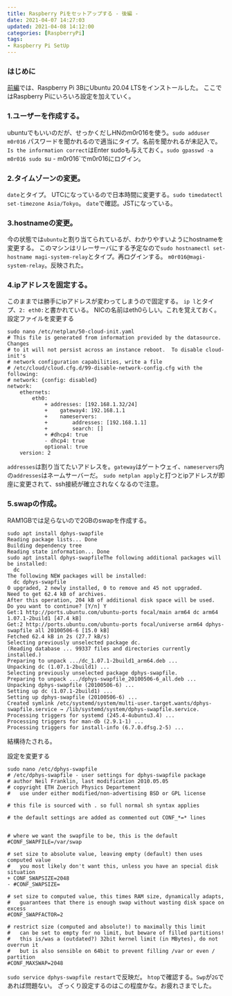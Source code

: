```yaml
---
title: Raspberry Piをセットアップする - 後編 -
date: 2021-04-07 14:27:03
updated: 2021-04-08 14:12:00
categories: [RaspberryPi]
tags: 
- Raspberry Pi SetUp
---
```

### はじめに
[前編](https://blog.m0r016.net/2021/04/07/setup-raspi/)では、Raspberry Pi 3BにUbuntu 20.04 LTSをインストールした。
ここではRaspberry Piにいろいろ設定を加えていく。

<!-- toc -->
<!-- more -->
### 1.ユーザーを作成する。
ubuntuでもいいのだが、せっかくだしHNのm0r016を使う。`sudo adduser m0r016`
パスワードを聞かれるので適当にタイプ。名前を聞かれるが未記入で。
`Is the information correct`はEnter
sudoも与えておく。`sudo gpasswd -a m0r016 sudo
`su - m0r016`でm0r016にログイン。

### 2.タイムゾーンの変更。
`date`とタイプ。
UTCになっているので日本時間に変更する。`sudo timedatectl set-timezone Asia/Tokyo`。
`date`で確認。JSTになっている。

### 3.hostnameの変更。
今の状態では`ubuntu`と割り当てられているが、わかりやすいようにhostnameを変更する。
このマシンはリレーサーバにする予定なので`sudo hostnamectl set-hostname magi-system-relay`とタイプ。再ログインする。
`m0r016@magi-system-relay`。反映された。

### 4.ipアドレスを固定する。
このままでは勝手にipアドレスが変わってしまうので固定する。
`ip l`とタイプ、`2: eth0:`と書かれている。
NICの名前はeth0らしい。これを覚えておく。
設定ファイルを変更する
```
sudo nano /etc/netplan/50-cloud-init.yaml
# This file is generated from information provided by the datasource.  Changes
# to it will not persist across an instance reboot.  To disable cloud-init's
# network configuration capabilities, write a file
# /etc/cloud/cloud.cfg.d/99-disable-network-config.cfg with the following:
# network: {config: disabled}
network:
    ethernets:
        eth0:
            + addresses: [192.168.1.32/24]
            +    gateway4: 192.168.1.1
            +    nameservers:
            +        addresses: [192.168.1.1]
            +        search: []
            + #dhcp4: true
            - dhcp4: true
            optional: true
    version: 2
```
`addresses`は割り当てたいアドレスを。`gateway`はゲートウェイ、`nameservers`内の`addresses`はネームサーバーだ。
`sudo netplan apply`と打つとipアドレスが即座に変更されて、ssh接続が確立されなくなるので注意。

### 5.swapの作成。
RAM1GBでは足らないので2GBのswapを作成する。
```
sudo apt install dphys-swapfile
Reading package lists... Done
Building dependency tree
Reading state information... Done
sudo apt install dphys-swapfileThe following additional packages will be installed:
  dc
The following NEW packages will be installed:
  dc dphys-swapfile
0 upgraded, 2 newly installed, 0 to remove and 45 not upgraded.
Need to get 62.4 kB of archives.
After this operation, 204 kB of additional disk space will be used.
Do you want to continue? [Y/n] Y
Get:1 http://ports.ubuntu.com/ubuntu-ports focal/main arm64 dc arm64 1.07.1-2build1 [47.4 kB]
Get:2 http://ports.ubuntu.com/ubuntu-ports focal/universe arm64 dphys-swapfile all 20100506-6 [15.0 kB]
Fetched 62.4 kB in 2s (27.7 kB/s)
Selecting previously unselected package dc.
(Reading database ... 99337 files and directories currently installed.)
Preparing to unpack .../dc_1.07.1-2build1_arm64.deb ...
Unpacking dc (1.07.1-2build1) ...
Selecting previously unselected package dphys-swapfile.
Preparing to unpack .../dphys-swapfile_20100506-6_all.deb ...
Unpacking dphys-swapfile (20100506-6) ...
Setting up dc (1.07.1-2build1) ...
Setting up dphys-swapfile (20100506-6) ...
Created symlink /etc/systemd/system/multi-user.target.wants/dphys-swapfile.service → /lib/systemd/system/dphys-swapfile.service.
Processing triggers for systemd (245.4-4ubuntu3.4) ...
Processing triggers for man-db (2.9.1-1) ...
Processing triggers for install-info (6.7.0.dfsg.2-5) ...
```
結構待たされる。

設定を変更する
```
sudo nano /etc/dphys-swapfile
# /etc/dphys-swapfile - user settings for dphys-swapfile package
# author Neil Franklin, last modification 2010.05.05
# copyright ETH Zuerich Physics Departement
#   use under either modified/non-advertising BSD or GPL license

# this file is sourced with . so full normal sh syntax applies

# the default settings are added as commented out CONF_*=* lines


# where we want the swapfile to be, this is the default
#CONF_SWAPFILE=/var/swap

# set size to absolute value, leaving empty (default) then uses computed value
#   you most likely don't want this, unless you have an special disk situation
+ CONF_SWAPSIZE=2048
- #CONF_SWAPSIZE=

# set size to computed value, this times RAM size, dynamically adapts,
#   guarantees that there is enough swap without wasting disk space on excess
#CONF_SWAPFACTOR=2

# restrict size (computed and absolute!) to maximally this limit
#   can be set to empty for no limit, but beware of filled partitions!
#   this is/was a (outdated?) 32bit kernel limit (in MBytes), do not overrun it
#   but is also sensible on 64bit to prevent filling /var or even / partition
#CONF_MAXSWAP=2048
```

`sudo service dphys-swapfile restart`で反映だ。
`htop`で確認する。`Swp`が`2G`であれば問題ない。
ざっくり設定するのはこの程度かな。お疲れさまでした。